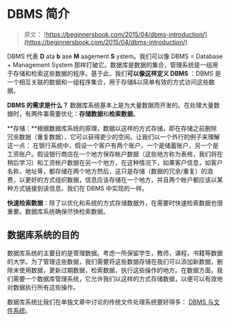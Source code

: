 # DBMS 简介

> 原文： [https://beginnersbook.com/2015/04/dbms-introduction/](https://beginnersbook.com/2015/04/dbms-introduction/)

DBMS 代表 **D** ata **b** ase **M** aagement **S** ystem。我们可以像 DBMS = Database + Management System 那样打破它。数据库是数据的集合，管理系统是一组用于存储和检索这些数据的程序。基于此，我们**可以像这样定义 DBMS** ：DBMS 是一个相互关联的数据和一组程序集合，用于存储&amp;以简单有效的方式访问这些数据。

**DBMS 的需求是什么？**
数据库系统基本上是为大量数据而开发的。在处理大量数据时，有两件事需要优化：**存储数据**和**检索数据**。

**存储：**根据数据库系统的原理，数据以这样的方式存储，即在存储之前删除冗余数据（重复数据），它可以获得更少的空间。让我们以一个外行的例子来理解这一点：
在银行系统中，假设一个客户有两个账户，一个是储蓄账户，另一个是工资账户。假设银行商店在一个地方保存帐户数据（这些地方称为表格，我们将在稍后学习）和工资帐户数据在另一个地方，在这种情况下，如果客户信息，如客户名称，地址等，都存储在两个地方然后，这只是存储（数据的冗余/重复）的浪费，以更好的方式组织数据，信息应该存储在一个地方，并且两个帐户都应该以某种方式链接到该信息。我们在 DBMS 中实现的一样。

**快速检索数据**：除了以优化和系统的方式存储数据外，在需要时快速检索数据也很重要。数据库系统确保尽快检索数据。

## 数据库系统的目的

数据库系统的主要目的是管理数据。考虑一所保留学生，教师，课程，书籍等数据的大学。为了管理这些数据，我们需要将这些数据存储在我们可以添加新数据，删除未使用数据，更新过期数据，检索数据，执行这些操作的地方。在数据方面，我们需要一个数据库管理系统，它允许我们以这样的方式存储数据，以便可以有效地对数据执行所有这些操作。

数据库系统比我们在单独文章中讨论的传统文件处理系统要好得多： [DBMS 与文件系统](https://beginnersbook.com/2015/04/dbms-vs-file-system/)。